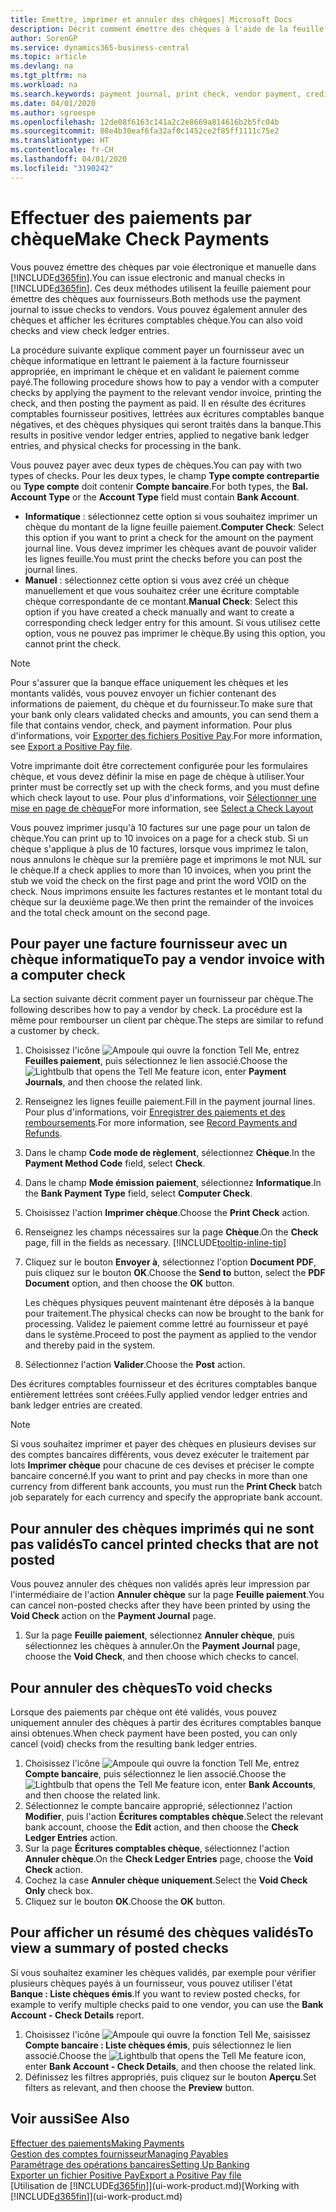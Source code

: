 ```yaml
---
title: Emettre, imprimer et annuler des chèques| Microsoft Docs
description: Décrit comment émettre des chèques à l'aide de la feuille paiement, imprimer des chèques, et annuler ou afficher les écritures comptables chèque dans Business Central.
author: SorenGP
ms.service: dynamics365-business-central
ms.topic: article
ms.devlang: na
ms.tgt_pltfrm: na
ms.workload: na
ms.search.keywords: payment journal, print check, vendor payment, creditor, debt, balance due, AP
ms.date: 04/01/2020
ms.author: sgroespe
ms.openlocfilehash: 12de08f6163c141a2c2e8669a814616b2b5fc04b
ms.sourcegitcommit: 88e4b30eaf6fa32af0c1452ce2f85ff1111c75e2
ms.translationtype: HT
ms.contentlocale: fr-CH
ms.lasthandoff: 04/01/2020
ms.locfileid: "3190242"
---
```

# <a name="make-check-payments"></a><span data-ttu-id="a1d69-103">Effectuer des paiements par chèque</span><span class="sxs-lookup"><span data-stu-id="a1d69-103">Make Check Payments</span></span>
<span data-ttu-id="a1d69-104">Vous pouvez émettre des chèques par voie électronique et manuelle dans [!INCLUDE[d365fin](includes/d365fin_md.md)].</span><span class="sxs-lookup"><span data-stu-id="a1d69-104">You can issue electronic and manual checks in [!INCLUDE[d365fin](includes/d365fin_md.md)].</span></span> <span data-ttu-id="a1d69-105">Ces deux méthodes utilisent la feuille paiement pour émettre des chèques aux fournisseurs.</span><span class="sxs-lookup"><span data-stu-id="a1d69-105">Both methods use the payment journal to issue checks to vendors.</span></span> <span data-ttu-id="a1d69-106">Vous pouvez également annuler des chèques et afficher les écritures comptables chèque.</span><span class="sxs-lookup"><span data-stu-id="a1d69-106">You can also void checks and view check ledger entries.</span></span>

<span data-ttu-id="a1d69-107">La procédure suivante explique comment payer un fournisseur avec un chèque informatique en lettrant le paiement à la facture fournisseur appropriée, en imprimant le chèque et en validant le paiement comme payé.</span><span class="sxs-lookup"><span data-stu-id="a1d69-107">The following procedure shows how to pay a vendor with a computer checks by applying the payment to the relevant vendor invoice, printing the check, and then posting the payment as paid.</span></span> <span data-ttu-id="a1d69-108">Il en résulte des écritures comptables fournisseur positives, lettrées aux écritures comptables banque négatives, et des chèques physiques qui seront traités dans la banque.</span><span class="sxs-lookup"><span data-stu-id="a1d69-108">This results in positive vendor ledger entries, applied to negative bank ledger entries, and physical checks for processing in the bank.</span></span>

<span data-ttu-id="a1d69-109">Vous pouvez payer avec deux types de chèques.</span><span class="sxs-lookup"><span data-stu-id="a1d69-109">You can pay with two types of checks.</span></span> <span data-ttu-id="a1d69-110">Pour les deux types, le champ **Type compte contrepartie** ou **Type compte** doit contenir **Compte bancaire**.</span><span class="sxs-lookup"><span data-stu-id="a1d69-110">For both types, the **Bal. Account Type** or the **Account Type** field must contain **Bank Account**.</span></span>

- <span data-ttu-id="a1d69-111">**Informatique** : sélectionnez cette option si vous souhaitez imprimer un chèque du montant de la ligne feuille paiement.</span><span class="sxs-lookup"><span data-stu-id="a1d69-111">**Computer Check**: Select this option if you want to print a check for the amount on the payment journal line.</span></span> <span data-ttu-id="a1d69-112">Vous devez imprimer les chèques avant de pouvoir valider les lignes feuille.</span><span class="sxs-lookup"><span data-stu-id="a1d69-112">You must print the checks before you can post the journal lines.</span></span>
- <span data-ttu-id="a1d69-113">**Manuel** : sélectionnez cette option si vous avez créé un chèque manuellement et que vous souhaitez créer une écriture comptable chèque correspondante de ce montant.</span><span class="sxs-lookup"><span data-stu-id="a1d69-113">**Manual Check**: Select this option if you have created a check manually and want to create a corresponding check ledger entry for this amount.</span></span> <span data-ttu-id="a1d69-114">Si vous utilisez cette option, vous ne pouvez pas imprimer le chèque.</span><span class="sxs-lookup"><span data-stu-id="a1d69-114">By using this option, you cannot print the check.</span></span>

> [!NOTE]  
> <span data-ttu-id="a1d69-115">Pour s'assurer que la banque efface uniquement les chèques et les montants validés, vous pouvez envoyer un fichier contenant des informations de paiement, du chèque et du fournisseur.</span><span class="sxs-lookup"><span data-stu-id="a1d69-115">To make sure that your bank only clears validated checks and amounts, you can send them a file that contains vendor, check, and payment information.</span></span> <span data-ttu-id="a1d69-116">Pour plus d'informations, voir [Exporter des fichiers Positive Pay](finance-how-positive-pay.md).</span><span class="sxs-lookup"><span data-stu-id="a1d69-116">For more information, see [Export a Positive Pay file](finance-how-positive-pay.md).</span></span>

<span data-ttu-id="a1d69-117">Votre imprimante doit être correctement configurée pour les formulaires chèque, et vous devez définir la mise en page de chèque à utiliser.</span><span class="sxs-lookup"><span data-stu-id="a1d69-117">Your printer must be correctly set up with the check forms, and you must define which check layout to use.</span></span> <span data-ttu-id="a1d69-118">Pour plus d'informations, voir [Sélectionner une mise en page de chèque](finance-how-define-check-layouts.md)</span><span class="sxs-lookup"><span data-stu-id="a1d69-118">For more information, see [Select a Check Layout](finance-how-define-check-layouts.md)</span></span>

<span data-ttu-id="a1d69-119">Vous pouvez imprimer jusqu'à 10 factures sur une page pour un talon de chèque.</span><span class="sxs-lookup"><span data-stu-id="a1d69-119">You can print up to 10 invoices on a page for a check stub.</span></span> <span data-ttu-id="a1d69-120">Si un chèque s'applique à plus de 10 factures, lorsque vous imprimez le talon, nous annulons le chèque sur la première page et imprimons le mot NUL sur le chèque.</span><span class="sxs-lookup"><span data-stu-id="a1d69-120">If a check applies to more than 10 invoices, when you print the stub we void the check on the first page and print the word VOID on the check.</span></span> <span data-ttu-id="a1d69-121">Nous imprimons ensuite les factures restantes et le montant total du chèque sur la deuxième page.</span><span class="sxs-lookup"><span data-stu-id="a1d69-121">We then print the remainder of the invoices and the total check amount on the second page.</span></span>

## <a name="to-pay-a-vendor-invoice-with-a-computer-check"></a><span data-ttu-id="a1d69-122">Pour payer une facture fournisseur avec un chèque informatique</span><span class="sxs-lookup"><span data-stu-id="a1d69-122">To pay a vendor invoice with a computer check</span></span>
<span data-ttu-id="a1d69-123">La section suivante décrit comment payer un fournisseur par chèque.</span><span class="sxs-lookup"><span data-stu-id="a1d69-123">The following describes how to pay a vendor by check.</span></span> <span data-ttu-id="a1d69-124">La procédure est la même pour rembourser un client par chèque.</span><span class="sxs-lookup"><span data-stu-id="a1d69-124">The steps are similar to refund a customer by check.</span></span>

1. <span data-ttu-id="a1d69-125">Choisissez l'icône ![Ampoule qui ouvre la fonction Tell Me](media/ui-search/search_small.png "Dites-moi ce que vous voulez faire"), entrez **Feuilles paiement**, puis sélectionnez le lien associé.</span><span class="sxs-lookup"><span data-stu-id="a1d69-125">Choose the ![Lightbulb that opens the Tell Me feature](media/ui-search/search_small.png "Tell me what you want to do") icon, enter **Payment Journals**, and then choose the related link.</span></span>
2. <span data-ttu-id="a1d69-126">Renseignez les lignes feuille paiement.</span><span class="sxs-lookup"><span data-stu-id="a1d69-126">Fill in the payment journal lines.</span></span> <span data-ttu-id="a1d69-127">Pour plus d'informations, voir [Enregistrer des paiements et des remboursements](payables-how-post-payments-refunds.md).</span><span class="sxs-lookup"><span data-stu-id="a1d69-127">For more information, see [Record Payments and Refunds](payables-how-post-payments-refunds.md).</span></span>
3. <span data-ttu-id="a1d69-128">Dans le champ **Code mode de règlement**, sélectionnez **Chèque**.</span><span class="sxs-lookup"><span data-stu-id="a1d69-128">In the **Payment Method Code** field, select **Check**.</span></span>
4. <span data-ttu-id="a1d69-129">Dans le champ **Mode émission paiement**, sélectionnez **Informatique**.</span><span class="sxs-lookup"><span data-stu-id="a1d69-129">In the **Bank Payment Type** field, select **Computer Check**.</span></span>
5. <span data-ttu-id="a1d69-130">Choisissez l'action **Imprimer chèque**.</span><span class="sxs-lookup"><span data-stu-id="a1d69-130">Choose the **Print Check** action.</span></span>
6. <span data-ttu-id="a1d69-131">Renseignez les champs nécessaires sur la page **Chèque**.</span><span class="sxs-lookup"><span data-stu-id="a1d69-131">On the **Check** page, fill in the fields as necessary.</span></span> [!INCLUDE[tooltip-inline-tip](includes/tooltip-inline-tip_md.md)]
7. <span data-ttu-id="a1d69-132">Cliquez sur le bouton **Envoyer à**, sélectionnez l'option **Document PDF**, puis cliquez sur le bouton **OK**.</span><span class="sxs-lookup"><span data-stu-id="a1d69-132">Choose the **Send to** button, select the **PDF Document** option, and then choose the **OK** button.</span></span>

    <span data-ttu-id="a1d69-133">Les chèques physiques peuvent maintenant être déposés à la banque pour traitement.</span><span class="sxs-lookup"><span data-stu-id="a1d69-133">The physical checks can now be brought to the bank for processing.</span></span> <span data-ttu-id="a1d69-134">Validez le paiement comme lettré au fournisseur et payé dans le système.</span><span class="sxs-lookup"><span data-stu-id="a1d69-134">Proceed to post the payment as applied to the vendor and thereby paid in the system.</span></span>
8. <span data-ttu-id="a1d69-135">Sélectionnez l'action **Valider**.</span><span class="sxs-lookup"><span data-stu-id="a1d69-135">Choose the **Post** action.</span></span>

<span data-ttu-id="a1d69-136">Des écritures comptables fournisseur et des écritures comptables banque entièrement lettrées sont créées.</span><span class="sxs-lookup"><span data-stu-id="a1d69-136">Fully applied vendor ledger entries and bank ledger entries are created.</span></span>

> [!NOTE]  
> <span data-ttu-id="a1d69-137">Si vous souhaitez imprimer et payer des chèques en plusieurs devises sur des comptes bancaires différents, vous devez exécuter le traitement par lots **Imprimer chèque** pour chacune de ces devises et préciser le compte bancaire concerné.</span><span class="sxs-lookup"><span data-stu-id="a1d69-137">If you want to print and pay checks in more than one currency from different bank accounts, you must run the **Print Check** batch job separately for each currency and specify the appropriate bank account.</span></span>

## <a name="to-cancel-printed-checks-that-are-not-posted"></a><span data-ttu-id="a1d69-138">Pour annuler des chèques imprimés qui ne sont pas validés</span><span class="sxs-lookup"><span data-stu-id="a1d69-138">To cancel printed checks that are not posted</span></span>
<span data-ttu-id="a1d69-139">Vous pouvez annuler des chèques non validés après leur impression par l'intermédiaire de l'action **Annuler chèque** sur la page **Feuille paiement**.</span><span class="sxs-lookup"><span data-stu-id="a1d69-139">You can cancel non-posted checks after they have been printed by using the **Void Check** action on the **Payment Journal** page.</span></span>

1. <span data-ttu-id="a1d69-140">Sur la page **Feuille paiement**, sélectionnez **Annuler chèque**, puis sélectionnez les chèques à annuler.</span><span class="sxs-lookup"><span data-stu-id="a1d69-140">On the **Payment Journal** page, choose the **Void Check**, and then choose which checks to cancel.</span></span>

## <a name="to-void-checks"></a><span data-ttu-id="a1d69-141">Pour annuler des chèques</span><span class="sxs-lookup"><span data-stu-id="a1d69-141">To void checks</span></span>
<span data-ttu-id="a1d69-142">Lorsque des paiements par chèque ont été validés, vous pouvez uniquement annuler des chèques à partir des écritures comptables banque ainsi obtenues.</span><span class="sxs-lookup"><span data-stu-id="a1d69-142">When check payment have been posted, you can only cancel (void) checks from the resulting bank ledger entries.</span></span>

1. <span data-ttu-id="a1d69-143">Choisissez l'icône ![Ampoule qui ouvre la fonction Tell Me](media/ui-search/search_small.png "Dites-moi ce que vous voulez faire"), entrez **Compte bancaire**, puis sélectionnez le lien associé.</span><span class="sxs-lookup"><span data-stu-id="a1d69-143">Choose the ![Lightbulb that opens the Tell Me feature](media/ui-search/search_small.png "Tell me what you want to do") icon, enter **Bank Accounts**, and then choose the related link.</span></span>
2. <span data-ttu-id="a1d69-144">Sélectionnez le compte bancaire approprié, sélectionnez l'action **Modifier**, puis l'action **Écritures comptables chèque**.</span><span class="sxs-lookup"><span data-stu-id="a1d69-144">Select the relevant bank account, choose the **Edit** action, and then choose the **Check Ledger Entries** action.</span></span>
3. <span data-ttu-id="a1d69-145">Sur la page **Écritures comptables chèque**, sélectionnez l'action **Annuler chèque**.</span><span class="sxs-lookup"><span data-stu-id="a1d69-145">On the **Check Ledger Entries** page, choose the **Void Check** action.</span></span>
4. <span data-ttu-id="a1d69-146">Cochez la case **Annuler chèque uniquement**.</span><span class="sxs-lookup"><span data-stu-id="a1d69-146">Select the **Void Check Only** check box.</span></span>
5. <span data-ttu-id="a1d69-147">Cliquez sur le bouton **OK**.</span><span class="sxs-lookup"><span data-stu-id="a1d69-147">Choose the **OK** button.</span></span>

## <a name="to-view-a-summary-of-posted-checks"></a><span data-ttu-id="a1d69-148">Pour afficher un résumé des chèques validés</span><span class="sxs-lookup"><span data-stu-id="a1d69-148">To view a summary of posted checks</span></span>
<span data-ttu-id="a1d69-149">Si vous souhaitez examiner les chèques validés, par exemple pour vérifier plusieurs chèques payés à un fournisseur, vous pouvez utiliser l'état **Banque : Liste chèques émis**.</span><span class="sxs-lookup"><span data-stu-id="a1d69-149">If you want to review posted checks, for example to verify multiple checks paid to one vendor, you can use the **Bank Account - Check Details** report.</span></span>
1. <span data-ttu-id="a1d69-150">Choisissez l'icône ![Ampoule qui ouvre la fonction Tell Me](media/ui-search/search_small.png "Dites-moi ce que vous voulez faire"), saisissez **Compte bancaire : Liste chèques émis**, puis sélectionnez le lien associé.</span><span class="sxs-lookup"><span data-stu-id="a1d69-150">Choose the ![Lightbulb that opens the Tell Me feature](media/ui-search/search_small.png "Tell me what you want to do") icon, enter **Bank Account - Check Details**, and then choose the related link.</span></span>
2. <span data-ttu-id="a1d69-151">Définissez les filtres appropriés, puis cliquez sur le bouton **Aperçu**.</span><span class="sxs-lookup"><span data-stu-id="a1d69-151">Set filters as relevant, and then choose the **Preview** button.</span></span>

## <a name="see-also"></a><span data-ttu-id="a1d69-152">Voir aussi</span><span class="sxs-lookup"><span data-stu-id="a1d69-152">See Also</span></span>
[<span data-ttu-id="a1d69-153">Effectuer des paiements</span><span class="sxs-lookup"><span data-stu-id="a1d69-153">Making Payments</span></span>](payables-make-payments.md)  
[<span data-ttu-id="a1d69-154">Gestion des comptes fournisseur</span><span class="sxs-lookup"><span data-stu-id="a1d69-154">Managing Payables</span></span>](payables-manage-payables.md)  
[<span data-ttu-id="a1d69-155">Paramétrage des opérations bancaires</span><span class="sxs-lookup"><span data-stu-id="a1d69-155">Setting Up Banking</span></span>](bank-setup-banking.md)  
[<span data-ttu-id="a1d69-156">Exporter un fichier Positive Pay</span><span class="sxs-lookup"><span data-stu-id="a1d69-156">Export a Positive Pay file</span></span>](finance-how-positive-pay.md)  
<span data-ttu-id="a1d69-157">[Utilisation de [!INCLUDE[d365fin](includes/d365fin_md.md)]](ui-work-product.md)</span><span class="sxs-lookup"><span data-stu-id="a1d69-157">[Working with [!INCLUDE[d365fin](includes/d365fin_md.md)]](ui-work-product.md)</span></span>  
